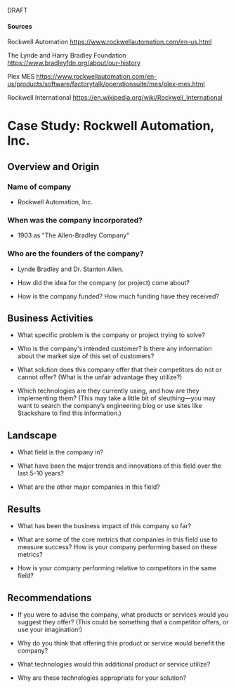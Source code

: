DRAFT

#### Sources

Rockwell Automation https://www.rockwellautomation.com/en-us.html

The Lynde and Harry Bradley Foundation https://www.bradleyfdn.org/about/our-history

Plex MES https://www.rockwellautomation.com/en-us/products/software/factorytalk/operationsuite/mes/plex-mes.html

Rockwell International https://en.wikipedia.org/wiki/Rockwell_International

# Case Study: Rockwell Automation, Inc.

## Overview and Origin

### **Name of company** 
* Rockwell Automation, Inc.

### **When was the company incorporated?**
* 1903 as "The Allen-Bradley Company"

### **Who are the founders of the company?**
* Lynde Bradley and Dr. Stanton Allen.

* How did the idea for the company (or project) come about?

* How is the company funded? How much funding have they received?

## Business Activities

* What specific problem is the company or project trying to solve?

* Who is the company's intended customer? Is there any information about the market size of this set of customers?

* What solution does this company offer that their competitors do not or cannot offer? (What is the unfair advantage they utilize?)

* Which technologies are they currently using, and how are they implementing them? (This may take a little bit of sleuthing&mdash;you may want to search the company’s engineering blog or use sites like Stackshare to find this information.)

## Landscape

* What field is the company in?

* What have been the major trends and innovations of this field over the last 5&ndash;10 years?

* What are the other major companies in this field?

## Results

* What has been the business impact of this company so far?

* What are some of the core metrics that companies in this field use to measure success? How is your company performing based on these metrics?

* How is your company performing relative to competitors in the same field?

## Recommendations

* If you were to advise the company, what products or services would you suggest they offer? (This could be something that a competitor offers, or use your imagination!)

* Why do you think that offering this product or service would benefit the company?

* What technologies would this additional product or service utilize?

* Why are these technologies appropriate for your solution?
